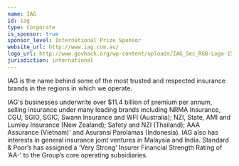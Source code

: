 ```yaml
---
name: IAG
id: iag
type: Corporate
is_sponsor: true
sponsor_level: International Prize Sponsor
website_url: http://www.iag.com.au/
logo_url: http://www.govhack.org/wp-content/uploads/IAG_Sec_RGB-Logo-150x150.png
jurisdiction: international
---
```


IAG is the name behind some of the most trusted and respected insurance brands in the regions in which we operate.

IAG's businesses underwrite over $11.4 billion of premium per annum, selling insurance under many leading brands including NRMA Insurance, CGU, SGIO, SGIC, Swann Insurance and WFI (Australia); NZI, State, AMI and Lumley Insurance (New Zealand); Safety and NZI (Thailand); AAA Assurance (Vietnam)' and Asuransi Parolamas (Indonesia). IAG also has interests in general insurance joint ventures in Malaysia and India. Standard & Poor’s has assigned a ‘Very Strong’ Insurer Financial Strength Rating of ‘AA-’ to the Group’s core operating subsidiaries.